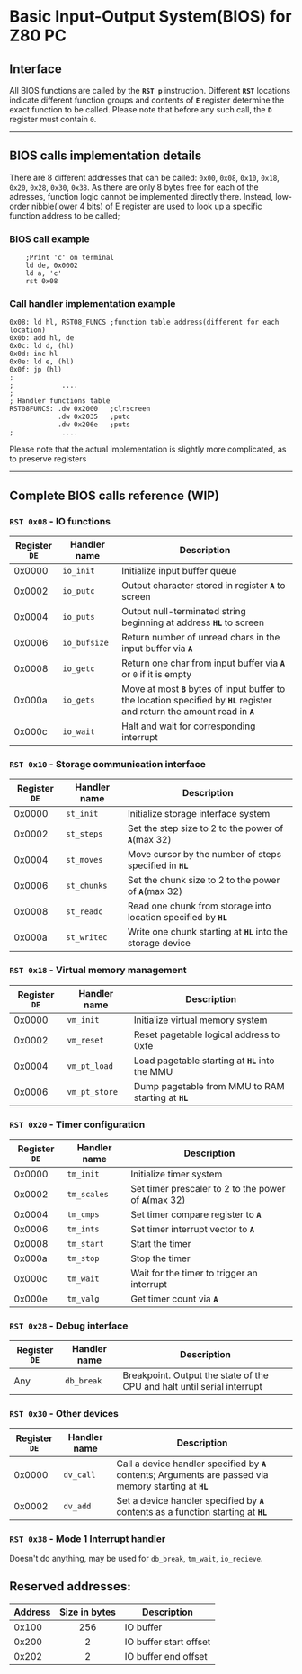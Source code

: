 # Basic Input-Output System(BIOS) for Z80 PC

## Interface

All BIOS functions are called by the **`RST p`** instruction. Different **`RST`** locations indicate different function groups and contents of **`E`** register determine the exact function to be called. Please note that before any such call, the **`D`** register must contain `0`.
***

## BIOS calls implementation details

There are 8 different addresses that can be called: `0x00`, `0x08`, `0x10`, `0x18`, `0x20`, `0x28`, `0x30`, `0x38`. As there are only 8 bytes free for each of the adresses, function logic cannot be implemented directly there. Instead, low-order nibble(lower 4 bits) of E register are used to look up a specific function address to be called;

### BIOS call example

```armasm
    ;Print 'c' on terminal
    ld de, 0x0002
    ld a, 'c'
    rst 0x08
```

### Call handler implementation example

```armasm
0x08: ld hl, RST08_FUNCS ;function table address(different for each location)
0x0b: add hl, de
0x0c: ld d, (hl)
0x0d: inc hl
0x0e: ld e, (hl)
0x0f: jp (hl)
;
;            ....
;
; Handler functions table
RST08FUNCS: .dw 0x2000   ;clrscreen
            .dw 0x2035   ;putc
            .dw 0x206e   ;puts
;            ....

```

Please note that the actual implementation is slightly more complicated, as to preserve registers

***

## Complete BIOS calls reference (WIP)

### `RST 0x08` - IO functions

| Register `DE` | Handler name | Description |
|---------------|--------------|-------------|
|0x0000         |`io_init`     | Initialize input buffer queue |
|0x0002         |`io_putc`     | Output character stored in register **`A`** to screen|
|0x0004         |`io_puts`     | Output null-terminated string beginning at address **`HL`** to screen |
|0x0006         |`io_bufsize`  | Return number of unread chars in the input buffer via **`A`** |
|0x0008         |`io_getc`     | Return one char from input buffer via **`A`** or `0` if it is empty |
|0x000a         |`io_gets`     | Move at most **`B`** bytes of input buffer to the location specified by **`HL`** register and return the amount read in **`A`**  |
|0x000c         |`io_wait`     | Halt and wait for corresponding interrupt  |

### `RST 0x10` - Storage communication interface

| Register `DE` | Handler name | Description |
|---------------|--------------|-------------|
|0x0000         |` st_init `   | Initialize storage interface system|
|0x0002         |` st_steps `  | Set the step size to 2 to the power of **`A`**(max 32) |
|0x0004         |` st_moves `  | Move cursor by the number of steps specified in **`HL`** |
|0x0006         |` st_chunks ` | Set the chunk size to 2 to the power of **`A`**(max 32) |
|0x0008         |` st_readc `  | Read one chunk from storage into location specified by **`HL`**|
|0x000a         |` st_writec ` | Write one chunk starting at **`HL`** into the storage device |

### `RST 0x18` - Virtual memory management

| Register `DE` | Handler name  | Description |
|---------------|---------------|-------------|
|0x0000         |` vm_init `    | Initialize virtual memory system |
|0x0002         |` vm_reset `   | Reset pagetable logical address to 0xfe|
|0x0004         |` vm_pt_load ` | Load pagetable starting at **`HL`** into the MMU|
|0x0006         |` vm_pt_store `| Dump pagetable from MMU to RAM starting at **`HL`** |

### `RST 0x20` - Timer configuration

| Register `DE` | Handler name  | Description |
|---------------|---------------|-------------|
|0x0000         |` tm_init `    | Initialize timer system |
|0x0002         |` tm_scales `  | Set timer prescaler to 2 to the power of **`A`**(max 32) |
|0x0004         |` tm_cmps `    | Set timer compare register to **`A`** |
|0x0006         |` tm_ints `    | Set timer interrupt vector to **`A`** |
|0x0008         |` tm_start `   | Start the timer |
|0x000a         |` tm_stop `    | Stop the timer|
|0x000c         |` tm_wait `    | Wait for the timer to trigger an interrupt |
|0x000e         |` tm_valg `    | Get timer count via **`A`** |

### `RST 0x28` - Debug interface

| Register `DE` | Handler name  | Description |
|---------------|---------------|-------------|
|Any            |` db_break `    | Breakpoint. Output the state of the CPU and halt until serial interrupt |

### `RST 0x30` - Other devices

| Register `DE` | Handler name  | Description |
|---------------|---------------|-------------|
|0x0000         |` dv_call `| Call a device handler specified by **`A`** contents; Arguments are passed via memory starting at **`HL`** |
|0x0002         |` dv_add ` | Set a device handler specified by **`A`** contents as a function starting at **`HL`** |

### `RST 0x38` - Mode 1 Interrupt handler

Doesn't do anything, may be used for `db_break`, `tm_wait`, `io_recieve`.

## Reserved addresses:
| Address | Size in bytes | Description |
|---------|:----:|-------------|
|0x100 | 256 | IO buffer |
| 0x200 | 2 | IO buffer start offset |
| 0x202 | 2 | IO buffer end offset |